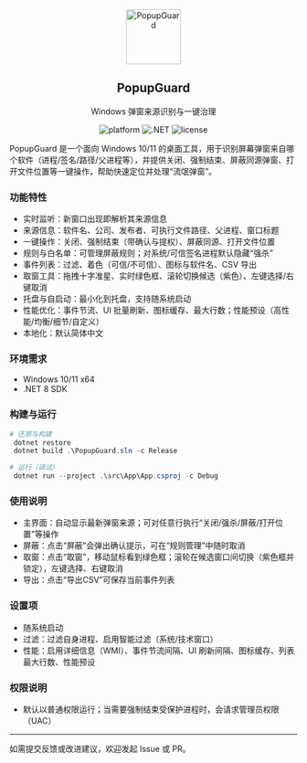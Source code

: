 <div align="center">
  <img src="src/App/PopupGuard.ico" alt="PopupGuard" width="96" height="96" />

  <h2>PopupGuard</h2>
  <p>Windows 弹窗来源识别与一键治理</p>

  <p>
    <img alt="platform" src="https://img.shields.io/badge/platform-Windows_10/11-blue" />
    <img alt=".NET" src="https://img.shields.io/badge/.NET-8.0-512BD4" />
    <img alt="license" src="https://img.shields.io/badge/license-MIT-green" />
  </p>
</div>

PopupGuard 是一个面向 Windows 10/11 的桌面工具，用于识别屏幕弹窗来自哪个软件（进程/签名/路径/父进程等），并提供关闭、强制结束、屏蔽同源弹窗、打开文件位置等一键操作，帮助快速定位并处理“流氓弹窗”。

### 功能特性
- 实时监听：新窗口出现即解析其来源信息
- 来源信息：软件名、公司、发布者、可执行文件路径、父进程、窗口标题
- 一键操作：关闭、强制结束（带确认与提权）、屏蔽同源、打开文件位置
- 规则与白名单：可管理屏蔽规则；对系统/可信签名进程默认隐藏“强杀”
- 事件列表：过滤、着色（可信/不可信）、图标与软件名、CSV 导出
- 取窗工具：拖拽十字准星、实时绿色框、滚轮切换候选（紫色）、左键选择/右键取消
- 托盘与自启动：最小化到托盘，支持随系统启动
- 性能优化：事件节流、UI 批量刷新、图标缓存、最大行数；性能预设（高性能/均衡/细节/自定义）
- 本地化：默认简体中文

### 环境需求
- Windows 10/11 x64
- .NET 8 SDK

### 构建与运行
```powershell
# 还原与构建
 dotnet restore
 dotnet build .\PopupGuard.sln -c Release

# 运行（调试）
 dotnet run --project .\src\App\App.csproj -c Debug
```

### 使用说明
- 主界面：自动显示最新弹窗来源；可对任意行执行“关闭/强杀/屏蔽/打开位置”等操作
- 屏蔽：点击“屏蔽”会弹出确认提示，可在“规则管理”中随时取消
- 取窗：点击“取窗”，移动鼠标看到绿色框；滚轮在候选窗口间切换（紫色框并锁定），左键选择、右键取消
- 导出：点击“导出CSV”可保存当前事件列表

### 设置项
- 随系统启动
- 过滤：过滤自身进程、启用智能过滤（系统/技术窗口）
- 性能：启用详细信息（WMI）、事件节流间隔、UI 刷新间隔、图标缓存、列表最大行数、性能预设

### 权限说明
- 默认以普通权限运行；当需要强制结束受保护进程时，会请求管理员权限（UAC）

---
如需提交反馈或改进建议，欢迎发起 Issue 或 PR。




